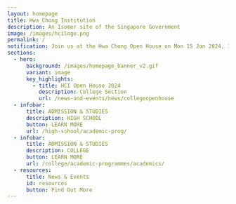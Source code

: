 ```yaml
---
layout: homepage
title: Hwa Chong Institution
description: An Isomer site of the Singapore Government
image: /images/hcilogo.png
permalink: /
notification: Join us at the Hwa Chong Open House on Mon 15 Jan 2024, 12 to 4pm!
sections:
  - hero:
      background: /images/homepage_banner_v2.gif
      variant: image
      key_highlights:
        - title: HCI Open House 2024
          description: College Section
          url: /news-and-events/news/collegeopenhouse
  - infobar:
      title: ADMISSION & STUDIES
      description: HIGH SCHOOL
      button: LEARN MORE
      url: /high-school/academic-prog/
  - infobar:
      title: ADMISSION & STUDIES
      description: COLLEGE
      button: LEARN MORE
      url: /college/academic-programmes/academics/
  - resources:
      title: News & Events
      id: resources
      button: Find Out More
---
```

